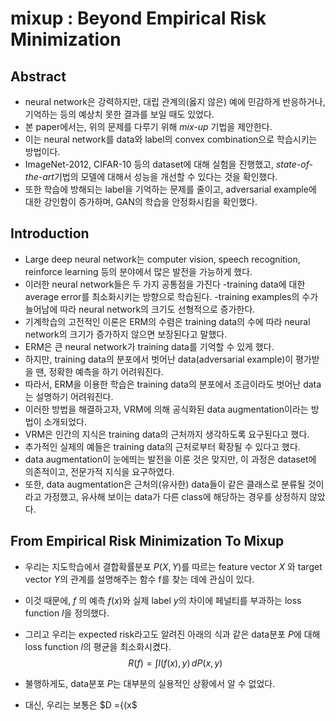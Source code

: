 # mixup : Beyond Empirical Risk Minimization

## Abstract

- neural network은 강력하지만, 대립 관계의(옳지 않은) 예에 민감하게 반응하거나, 기억하는 등의 예상치 못한 결과를 보일 때도 있었다.
- 본 paper에서는, 위의 문제를 다루기 위해 *mix-up* 기법을 제안한다.
- 이는 neural network를 data와 label의 convex combination으로 학습시키는 방법이다. 
- ImageNet-2012, CIFAR-10 등의 dataset에 대해 실험을 진행했고, *state-of-the-art*기법의 모델에 대해서 성능을 개선할 수 있다는 것을 확인했다.
- 또한 학습에 방해되는 label을 기억하는 문제를 줄이고, adversarial example에 대한 강인함이 증가하며, GAN의 학습을 안정화시킴을 확인했다.

## Introduction

- Large deep neural network는 computer vision, speech recognition, reinforce learning 등의 분야에서 많은 발전을 가능하게 했다.
- 이러한 neural network들은 두 가지 공통점을 가진다
		 -training data에 대한 average error를 최소화시키는 방향으로 학습된다.
		 -training examples의 수가 늘어남에 따라 neural network의 크기도 선형적으로 증가한다.
- 기계학습의 고전적인 이론은 ERM의 수렴은 training data의 수에 따라 neural network의 크기가 증가하지 않으면 보장된다고 말했다.
- ERM은 큰 neural network가 training data를 기억할 수 있게 했다.
- 하지만, training data의 분포에서 벗어난 data(adversarial example)이 평가받을 땐, 정확한 예측을 하기 어려워진다.
- 따라서, ERM을 이용한 학습은 training data의 분포에서 조금이라도 벗어난 data는 설명하기 어려워진다.
- 이러한 방법을 해결하고자, VRM에 의해 공식화된 data augmentation이라는 방법이 소개되었다.
- VRM은 인간의 지식은 training data의 근처까지 생각하도록 요구된다고 했다.
- 추가적인 실제의 예들은 training data의 근처로부터 확장될 수 있다고 했다.
- data augmentation이 눈에띄는 발전을 이룬 것은 맞지만, 이 과정은 dataset에 의존적이고, 전문가적 지식을 요구하였다.
- 또한, data augmentation은 근처의(유사한) data들이 같은 클래스로 분류될 것이라고 가정했고, 유사해 보이는 data가 다른 class에 해당하는 경우를 상정하지 않았다.


## From Empirical Risk Minimization To Mixup

- 우리는 지도학습에서 결합확률분포 $P(X,Y)$를 따르는 feature vector $X$ 와 target vector $Y$의 관계를 설명해주는 함수 f를 찾는 데에 관심이 있다.
- 이것 때문에, $f$ 의 예측 $f(x)$와 실제 label $y$의 차이에 페널티를 부과하는 loss function $l$을 정의했다.
- 그리고 우리는 expected risk라고도 알려진 아래의 식과 같은  data분포 $P$에 대해 
loss function $l$의 평균을 최소화시켰다. 
$$R(f) =\int l(f(x),y) \, dP(x,y) $$
 
- 불행하게도, data분포 $P$는 대부분의 실용적인 상황에서 알 수 없었다.
- 대신, 우리는  보통은 $D ={(x$

<!--stackedit_data:
eyJoaXN0b3J5IjpbLTY3OTA1MTYxMCwtMTgwNjc0OTI1XX0=
-->